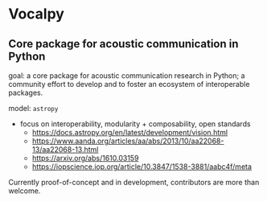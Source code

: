 # Vocalpy
## Core package for acoustic communication in Python

goal: a core package for acoustic communication research in Python; 
a community effort to develop and to foster an ecosystem of interoperable packages.

model: `astropy`
* focus on interoperability, modularity + composability, open standards
    * https://docs.astropy.org/en/latest/development/vision.html
    * https://www.aanda.org/articles/aa/abs/2013/10/aa22068-13/aa22068-13.html
    * https://arxiv.org/abs/1610.03159
    * https://iopscience.iop.org/article/10.3847/1538-3881/aabc4f/meta

Currently proof-of-concept and in development, contributors are more than welcome.  
